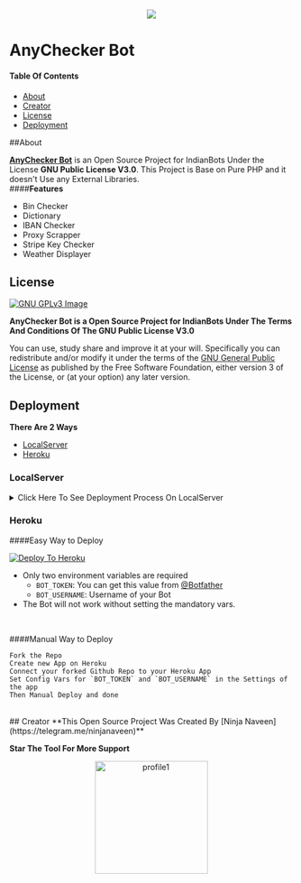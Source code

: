 # <h1 align="center"><a href="https://github.com/IndianBots/AnyCheckerBot"><img src="https://github-readme-stats.vercel.app/api/pin?username=IndianBots&show_icons=true&theme=dark&hide_border=true&repo=AnyCheckerBot"></a></h1>

<h1 align="left"><b>AnyChecker Bot</b></h1>

#### Table Of Contents
* [About](#About)
* [Creator](#Creator)
* [License](#License)
* [Deployment](#Deployment)


##About

**[AnyChecker Bot](https://telegram.me/AnyCheckerBot)** is an Open Source Project for IndianBots Under the License **GNU Public License V3.0**. This Project is Base on Pure PHP and it doesn't Use any External Libraries.
<br>
####**Features**

*  Bin Checker
* Dictionary 
* IBAN Checker
* Proxy Scrapper
* Stripe Key Checker
* Weather Displayer

## License
[![GNU GPLv3 Image](https://www.gnu.org/graphics/gplv3-127x51.png)](http://www.gnu.org/licenses/gpl-3.0.en.html)  

**AnyChecker Bot is a Open Source Project for IndianBots Under The Terms And Conditions Of The GNU Public License V3.0**

You can use, study share and improve it at your will. Specifically you can redistribute and/or modify it under the terms of the [GNU General Public License](https://www.gnu.org/licenses/gpl.html) as published by the Free Software Foundation, either version 3 of the License, or (at your option) any later version. 


## Deployment
**There Are 2 Ways**
* [LocalServer](#LocalServer)
* [Heroku](#Heroku)

### LocalServer
<details>
    <summary>Click Here To See Deployment Process On LocalServer</summary>
    <b>Edit The <code lang="php">main.php</code> File..

    Replace var API_KEY With Your Bot Token on line 5 And Save it.

1. Download an Run any Localhost. XAMPP Preffered.
2. Fork the Repo and Download it to your Local Machine. Copy it and Extract it to htdocs folder
3. Download Ngrok from [Here](https://ngrok.com/download)
4. Unzip the ngrok.exe file
5. Place the ngrok.exe in a folder of your choice
6. Use Authtoken to Authenticate Ngrok
7. Run ngrok.exe and Type the Following Command

```ngrok http https://localhost```

</b></details>


### Heroku
####Easy Way to Deploy

[![Deploy To Heroku](https://www.herokucdn.com/deploy/button.svg)](https://heroku.com/deploy?template=https://github.com/xditya/TeleBot)

- Only two environment variables are required
   - `BOT_TOKEN`:   You can get this value from [@Botfather](https://telegram.me/Botfather)
   - `BOT_USERNAME`:   Username of your Bot
- The Bot will not work without setting the mandatory vars.
<br>

####Manual Way to Deploy


```
Fork the Repo
Create new App on Heroku
Connect your forked Github Repo to your Heroku App
Set Config Vars for `BOT_TOKEN` and `BOT_USERNAME` in the Settings of the app
Then Manual Deploy and done
```
<br>
## Creator
**This Open Source Project Was Created By [Ninja Naveen](https://telegram.me/ninjanaveen)**

**Star The Tool For More Support**
<p align="center">
<a href="https://telegram.me/ninjanaveen">
    <img src="https://avatars1.githubusercontent.com/u/67575446?s=460&v=4" alt="profile1" height="200" align="center"/>
</a>
</p>
